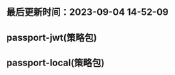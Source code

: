 <!--
 * @Description: 身份验证库
 * @Author: panrui
 * @Date: 2023-09-04 14:51:50
 * @LastEditTime: 2023-09-04 14:52:09
 * @LastEditors: panrui
 * 不忘初心,不负梦想
-->

## 最后更新时间：2023-09-04 14-52-09

## passport-jwt(策略包)

## passport-local(策略包)